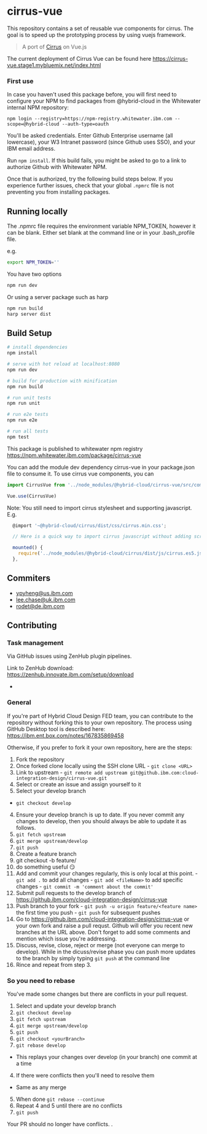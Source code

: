 # cirrus-vue
This repository contains a set of reusable vue components for cirrus. The goal is to speed up the prototyping process by using vuejs framework.

> A port of [Cirrus](https://cirrus-design.stage1.mybluemix.net/) on Vue.js

The current deployment of Cirrus Vue can be found here https://cirrus-vue.stage1.mybluemix.net/index.html

### First use
In case you haven't used this package before, you will first need to configure your NPM to find packages from @hybrid-cloud in the Whitewater internal NPM repository:

```
npm login --registry=https://npm-registry.whitewater.ibm.com --scope=@hybrid-cloud --auth-type=oauth
```

You'll be asked credentials. Enter Github Enterprise username (all lowercase), your W3 Intranet password (since Github uses SSO), and your IBM email address.

Run `npm install`. If this build fails, you might be asked to go to a link to authorize Github with Whitewater NPM.

Once that is authorized, try the following build steps below. If you experience further issues, check that your global `.npmrc` file is not preventing you from installing packages.


## Running locally
The .npmrc file requires the environment variable NPM_TOKEN, however it can be blank. Either set blank at the command line or in your .bash_profile file.

e.g.
``` bash
export NPM_TOKEN=''
```

You have two options
``` bash
npm run dev
```

Or using a server package such as harp

``` bash
npm run build
harp server dist
```

## Build Setup

``` bash
# install dependencies
npm install

# serve with hot reload at localhost:8080
npm run dev

# build for production with minification
npm run build

# run unit tests
npm run unit

# run e2e tests
npm run e2e

# run all tests
npm test
```

This package is published to whitewater npm registry
https://npm.whitewater.ibm.com/package/cirrus-vue

You can add the module dev dependency cirrus-vue in your package.json file to consume it.
To use cirrus vue components, you can

``` javascript
import CirrusVue from '../node_modules/@hybrid-cloud/cirrus-vue/src/components/index'

Vue.use(CirrusVue)
```

Note: You still need to import cirrus stylesheet and supporting javascript. E.g.

``` javascript
  @import '~@hybrid-cloud/cirrus/dist/css/cirrus.min.css';

  // Here is a quick way to import cirrus javascript without adding script tag. In your main component:

  mounted() {
    require('../node_modules/@hybrid-cloud/cirrus/dist/js/cirrus.es5.js');
  },

```

## Commiters
- ypyheng@us.ibm.com
- lee.chase@uk.ibm.com
- rodet@de.ibm.com

## Contributing

### Task management
Via GitHub issues using ZenHub plugin pipelines.

Link to ZenHub download: https://zenhub.innovate.ibm.com/setup/download

-
### General

If you're part of Hybrid Cloud Design FED team, you can contribute to the repository without forking this to your own repository. The process using GitHub Desktop tool is described here: https://ibm.ent.box.com/notes/167835869458

Otherwise, if you prefer to fork it your own repository, here are the steps:
1. Fork the repository
  1. Once forked clone locally using the SSH clone URL
    - ```git clone <URL>```
  2. Link to upstream
    - ```git remote add upstream git@github.ibm.com:cloud-integration-design/cirrus-vue.git```
2. Select or create an issue and assign yourself to it
3. Select your develop branch
  - ```git checkout develop```
4. Ensure your develop branch is up to date. If you never commit any changes to develop, then you should always be able to update it as follows.
  1. ```git fetch upstream```
  2. ```git merge upstream/develop```
  3. ```git push```
5. Create a feature branch
  1. git checkout -b feature/<feature name>
  2. do something useful :smirk:
  3. Add and commit your changes regularly, this is only local at this point.
    - ```git add .``` to add all changes
    - ```git add <fileName>``` to add specific changes
    - ```git commit -m 'comment about the commit'```
6. Submit pull requests to the develop branch of https://github.ibm.com/cloud-integration-design/cirrus-vue
  1. Push branch to your fork
    - ```git push -u origin feature/<feature name>``` the first time you push
    - ```git push``` for subsequent pushes
  2. Go to https://github.ibm.com/cloud-integration-design/cirrus-vue or your own fork and raise a pull requst. Github will offer you recent new branches at the URL above. Don't forget to add some comments and mention which issue you're addressing.
  3. Discuss, revise, close, reject or merge (not everyone can merge to develop). While in the dicuss/revise phase you can push more updates to the branch by simply typing ```git push``` at the command line
7. Rince and repeat from step 3.

### So you need to rebase
You've made some changes but there are conflicts in your pull request.

1. Select and update your develop branch
  1. ```git checkout develop```
  2. ```git fetch upstream```
  3. ```git merge upstream/develop```
  4. ```git push```
2. ```git checkout <yourBranch>```
3. ```git rebase develop```
  - This replays your changes over develop (in your branch) one commit at a time
4. If there were conflicts then you'll need to resolve them
  - Same as any merge
5. When done ```git rebase --continue```
6. Repeat 4 and 5 until there are no conflicts
7. ```git push```

Your PR should no longer have conflicts.
.
